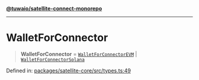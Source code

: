 [**@tuwaio/satellite-connect-monorepo**](../../../README.md)

***

# WalletForConnector

> **WalletForConnector** = [`WalletForConnectorEVM`](WalletForConnectorEVM.md) \| [`WalletForConnectorSolana`](WalletForConnectorSolana.md)

Defined in: [packages/satellite-core/src/types.ts:49](https://github.com/TuwaIO/satellite-connect/blob/b81ca5cd9ff4ba89081ddbf83cf1417d89a09170/packages/satellite-core/src/types.ts#L49)
